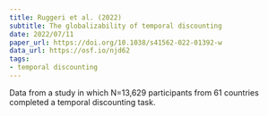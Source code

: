 ```yaml
---
title: Ruggeri et al. (2022)
subtitle: The globalizability of temporal discounting
date: 2022/07/11
paper_url: https://doi.org/10.1038/s41562-022-01392-w
data_url: https://osf.io/njd62
tags:
- temporal discounting
---
```


Data from a study in which N=13,629 participants from 61 countries completed a temporal discounting task.
